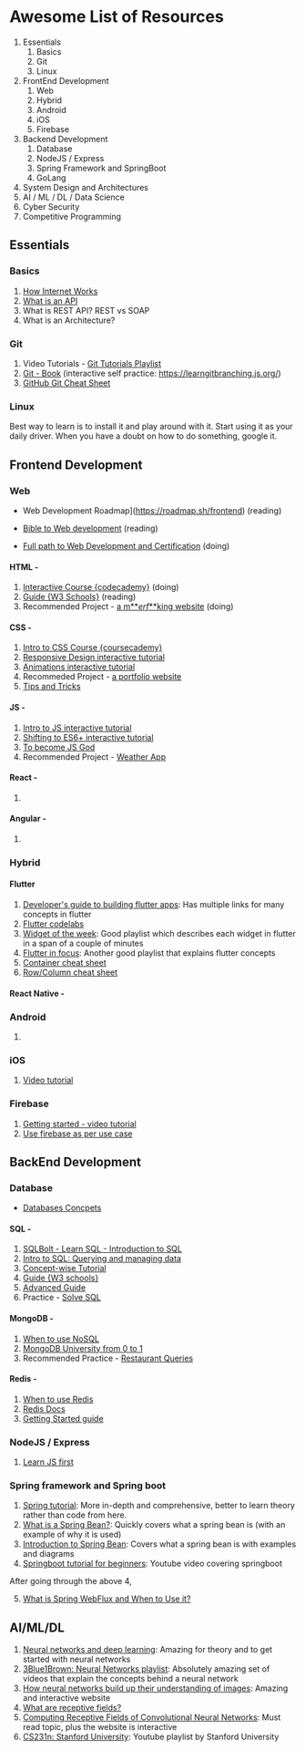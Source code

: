 # Awesome List of Resources 

1. Essentials
   1. Basics
   2. Git
   3. Linux
2. FrontEnd Development
   1. Web
   2. Hybrid 
   3. Android
   4. iOS
   5. Firebase
3. Backend Development
   1. Database
   2. NodeJS / Express
   3. Spring Framework and SpringBoot
   4. GoLang
4. System Design and Architectures
5. AI / ML / DL / Data Science
6. Cyber Security
7. Competitive Programming



## Essentials

### Basics

1. [How Internet Works](https://youtu.be/TNQsmPf24go)
2. [What is an API](https://youtu.be/s7wmiS2mSXY)
3. What is REST API? REST vs SOAP
4. What is an Architecture?



### Git

1. Video Tutorials - [Git Tutorials Playlist](https://www.youtube.com/playlist?list=PL6gx4Cwl9DGAKWClAD_iKpNC0bGHxGhcx)
2. [Git - Book](https://git-scm.com/book/en/v2) (interactive self practice: https://learngitbranching.js.org/)
3. [GitHub Git Cheat Sheet](https://github.github.com/training-kit/downloads/github-git-cheat-sheet/)



### Linux
Best way to learn is to install it and play around with it. Start using it as your daily driver. When you have a doubt on how to do something, google it.



## Frontend Development



### Web

- Web Development Roadmap](https://roadmap.sh/frontend) (reading)

- [Bible to Web development](https://developer.mozilla.org/en-US/docs/Learn) (reading)

- [Full path to Web Development and Certification](https://www.freecodecamp.org/) (doing)

#### HTML -

1. [Interactive Course {codecademy}](https://www.codecademy.com/learn/learn-html) (doing)
2. [Guide {W3 Schools}](https://www.w3schools.com/html/) (reading)
3. Recommended Project - [a m***erf*\*\*king website](http://bettermotherfuckingwebsite.com/) (doing)

#### CSS -

1. [Intro to CSS Course {coursecademy}](https://www.codecademy.com/learn/learn-css)
2. [Responsive Design interactive tutorial](https://scrimba.com/course/gresponsive)
3. [Animations interactive tutorial](https://scrimba.com/course/gcssanimations)
4. Recommeded Project - [a portfolio website](https://www.freecodecamp.org/learn/responsive-web-design/responsive-web-design-projects/build-a-personal-portfolio-webpage)
5. [Tips and Tricks](https://css-tricks.com/)

#### JS - 

1. [Intro to JS interactive tutorial](https://scrimba.com/course/gintrotojavascript)
2. [Shifting to ES6+ interactive tutorial](https://scrimba.com/course/gintrotoes6)
3. [To become JS God](https://javascript.info/)
4. Recommended Project - [Weather App](https://youtu.be/wPElVpR1rwA)

#### React - 

1. 

#### Angular -

1. 



### Hybrid

#### Flutter
1. [Developer's guide to building flutter apps](https://blog.solutelabs.com/flutter-tutorial-for-developers-step-by-step-guide-to-building-apps-28a70040edb9): Has multiple links for many concepts in flutter
2. [Flutter codelabs](https://flutter.dev/docs/codelabs)
3. [Widget of the week](https://www.youtube.com/playlist?list=PLjxrf2q8roU23XGwz3Km7sQZFTdB996iG): Good playlist which describes each widget in flutter in a span of a couple of minutes
4. [Flutter in focus](https://www.youtube.com/playlist?list=PLjxrf2q8roU2HdJQDjJzOeO6J3FoFLWr2): Another good playlist that explains flutter concepts
5. [Container cheat sheet](https://medium.com/jlouage/container-de5b0d3ad184)
6. [Row/Column cheat sheet](https://medium.com/jlouage/flutter-row-column-cheat-sheet-78c38d242041)

#### React Native -



### Android

1. 



### iOS

1. [Video tutorial](https://www.youtube.com/playlist?list=PL23Revp-82LK7_7LQx48U1vja9IRkpBZP)



### Firebase

1. [Getting started - video tutorial](https://www.youtube.com/watch?v=9kRgVxULbag)
2. [Use firebase as per use case](https://firebase.google.com/docs)



## BackEnd Development



### Database

- [Databases Concpets](https://www.geeksforgeeks.org/dbms/)



#### SQL - 

1. [SQLBolt - Learn SQL - Introduction to SQL](https://sqlbolt.com/)
2. [Intro to SQL: Querying and managing data](https://www.khanacademy.org/computing/computer-programming/sql)
3. [Concept-wise Tutorial](https://www.geeksforgeeks.org/sql-tutorial/)
4. [Guide {W3 schools}](https://www.codecademy.com/learn/learn-sql)
5. [Advanced Guide](https://www.kaggle.com/learn/advanced-sql)
6. Practice - [Solve SQL](https://www.hackerrank.com/domains/sql)



#### MongoDB -

1. [When to use NoSQL](https://www.geeksforgeeks.org/sql-vs-nosql-which-one-is-better-to-use/)
2. [MongoDB University from 0 to 1](https://university.mongodb.com/learning_paths/developer)
3. Recommended Practice - [Restaurant Queries](https://www.w3resource.com/mongodb-exercises/)



#### Redis - 

1. [When to use Redis](https://youtu.be/Wxd6sMUhgBg)
2. [Redis Docs](https://redislabs.com/ebook/part-1-getting-started/chapter-1-getting-to-know-redis/)
3. [Getting Started guide](https://redislabs.com/get-started-with-redis/?_ga=2.16437938.523137650.1596354466-1504369867.1596354466)





### NodeJS / Express

1. [Learn JS first](https://javascript.info/)


### Spring framework and Spring boot
1. [Spring tutorial](https://www.tutorialspoint.com/spring/index.htm): More in-depth and comprehensive, better to learn theory rather than code from here.
2. [What is a Spring Bean?](https://www.baeldung.com/spring-bean): Quickly covers what a spring bean is (with an example of why it is used)
3. [Introduction to Spring Bean](https://dzone.com/articles/what-are-spring-beans-spring-tutorial-spring-basic-1): Covers what a spring bean is with examples and diagrams
4. [Springboot tutorial for beginners](https://www.youtube.com/watch?v=vtPkZShrvXQ): Youtube video covering springboot

After going through the above 4,

5. [What is Spring WebFlux and When to Use it?](https://www.youtube.com/watch?v=M3jNn3HMeWg&ab_channel=DefogTech)

## AI/ML/DL
1. [Neural networks and deep learning](http://neuralnetworksanddeeplearning.com): Amazing for theory and to get started with neural networks
2. [3Blue1Brown: Neural Networks playlist](https://www.youtube.com/playlist?list=PLZHQObOWTQDNU6R1_67000Dx_ZCJB-3pi): Absolutely amazing set of videos that explain the concepts behind a neural network
3. [How neural networks build up their understanding of images](https://distill.pub/2017/feature-visualization/): Amazing and interactive website
4. [What are receptive fields?](https://theaisummer.com/receptive-field/)
5. [Computing Receptive Fields of Convolutional Neural Networks](https://distill.pub/2019/computing-receptive-fields/): Must read topic, plus the website is interactive
6. [CS231n: Stanford University](https://www.youtube.com/playlist?list=PLC1qU-LWwrF64f4QKQT-Vg5Wr4qEE1Zxk): Youtube playlist by Stanford University
